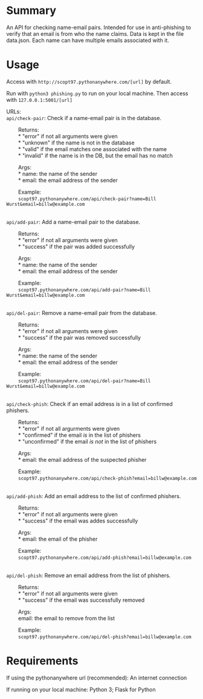 # Summary

An API for checking name-email pairs. Intended for use in anti-phishing to verify that an email is from who the name claims.
Data is kept in the file data.json. Each name can have multiple emails associated with it.

# Usage

Access with `http://scopt97.pythonanywhere.com/[url]` by default.

Run with `python3 phishing.py` to run on your local machine.
Then access with `127.0.0.1:5001/[url]`

URLs:
<br>`api/check-pair`: Check if a name-email pair is in the database.

&nbsp;&nbsp;&nbsp;&nbsp;&nbsp;&nbsp;&nbsp;&nbsp;Returns:  
&nbsp;&nbsp;&nbsp;&nbsp;&nbsp;&nbsp;&nbsp;&nbsp;* "error" if not all arguments were given  
&nbsp;&nbsp;&nbsp;&nbsp;&nbsp;&nbsp;&nbsp;&nbsp;* "unknown" if the name is not in the database  
&nbsp;&nbsp;&nbsp;&nbsp;&nbsp;&nbsp;&nbsp;&nbsp;* "valid" if the email matches one associated with the name  
&nbsp;&nbsp;&nbsp;&nbsp;&nbsp;&nbsp;&nbsp;&nbsp;* "invalid" if the name is in the DB, but the email has no match

&nbsp;&nbsp;&nbsp;&nbsp;&nbsp;&nbsp;&nbsp;&nbsp;Args:  
&nbsp;&nbsp;&nbsp;&nbsp;&nbsp;&nbsp;&nbsp;&nbsp;* name: the name of the sender  
&nbsp;&nbsp;&nbsp;&nbsp;&nbsp;&nbsp;&nbsp;&nbsp;* email: the email address of the sender

&nbsp;&nbsp;&nbsp;&nbsp;&nbsp;&nbsp;&nbsp;&nbsp;Example:  
&nbsp;&nbsp;&nbsp;&nbsp;&nbsp;&nbsp;&nbsp;&nbsp;`scopt97.pythonanywhere.com/api/check-pair?name=Bill Wurst&email=billw@example.com`


<br>`api/add-pair`: Add a name-email pair to the database.

&nbsp;&nbsp;&nbsp;&nbsp;&nbsp;&nbsp;&nbsp;&nbsp;Returns:  
&nbsp;&nbsp;&nbsp;&nbsp;&nbsp;&nbsp;&nbsp;&nbsp;* "error" if not all arguments were given  
&nbsp;&nbsp;&nbsp;&nbsp;&nbsp;&nbsp;&nbsp;&nbsp;* "success" if the pair was added successfully

&nbsp;&nbsp;&nbsp;&nbsp;&nbsp;&nbsp;&nbsp;&nbsp;Args:  
&nbsp;&nbsp;&nbsp;&nbsp;&nbsp;&nbsp;&nbsp;&nbsp;* name: the name of the sender  
&nbsp;&nbsp;&nbsp;&nbsp;&nbsp;&nbsp;&nbsp;&nbsp;* email: the email address of the sender

&nbsp;&nbsp;&nbsp;&nbsp;&nbsp;&nbsp;&nbsp;&nbsp;Example:  
&nbsp;&nbsp;&nbsp;&nbsp;&nbsp;&nbsp;&nbsp;&nbsp;`scopt97.pythonanywhere.com/api/add-pair?name=Bill Wurst&email=billw@example.com`


<br>`api/del-pair`: Remove a name-email pair from the database.

&nbsp;&nbsp;&nbsp;&nbsp;&nbsp;&nbsp;&nbsp;&nbsp;Returns:  
&nbsp;&nbsp;&nbsp;&nbsp;&nbsp;&nbsp;&nbsp;&nbsp;* "error" if not all arguments were given  
&nbsp;&nbsp;&nbsp;&nbsp;&nbsp;&nbsp;&nbsp;&nbsp;* "success" if the pair was removed successfully

&nbsp;&nbsp;&nbsp;&nbsp;&nbsp;&nbsp;&nbsp;&nbsp;Args:  
&nbsp;&nbsp;&nbsp;&nbsp;&nbsp;&nbsp;&nbsp;&nbsp;* name: the name of the sender  
&nbsp;&nbsp;&nbsp;&nbsp;&nbsp;&nbsp;&nbsp;&nbsp;* email: the email address of the sender

&nbsp;&nbsp;&nbsp;&nbsp;&nbsp;&nbsp;&nbsp;&nbsp;Example:  
&nbsp;&nbsp;&nbsp;&nbsp;&nbsp;&nbsp;&nbsp;&nbsp;`scopt97.pythonanywhere.com/api/del-pair?name=Bill Wurst&email=billw@example.com`


<br>`api/check-phish`: Check if an email address is in a list of confirmed phishers.

&nbsp;&nbsp;&nbsp;&nbsp;&nbsp;&nbsp;&nbsp;&nbsp;Returns:  
&nbsp;&nbsp;&nbsp;&nbsp;&nbsp;&nbsp;&nbsp;&nbsp;* "error" if not all argurments were given  
&nbsp;&nbsp;&nbsp;&nbsp;&nbsp;&nbsp;&nbsp;&nbsp;* "confirmed" if the email *is* in the list of phishers  
&nbsp;&nbsp;&nbsp;&nbsp;&nbsp;&nbsp;&nbsp;&nbsp;* "unconfirmed" if the email *is not* in the list of phishers

&nbsp;&nbsp;&nbsp;&nbsp;&nbsp;&nbsp;&nbsp;&nbsp;Args:  
&nbsp;&nbsp;&nbsp;&nbsp;&nbsp;&nbsp;&nbsp;&nbsp;* email: the email address of the suspected phisher

&nbsp;&nbsp;&nbsp;&nbsp;&nbsp;&nbsp;&nbsp;&nbsp;Example:  
&nbsp;&nbsp;&nbsp;&nbsp;&nbsp;&nbsp;&nbsp;&nbsp;`scopt97.pythonanywhere.com/api/check-phish?email=billw@example.com`


<br>`api/add-phish`: Add an email address to the list of confirmed phishers.

&nbsp;&nbsp;&nbsp;&nbsp;&nbsp;&nbsp;&nbsp;&nbsp;Returns:  
&nbsp;&nbsp;&nbsp;&nbsp;&nbsp;&nbsp;&nbsp;&nbsp;* "error" if not all arguments were given  
&nbsp;&nbsp;&nbsp;&nbsp;&nbsp;&nbsp;&nbsp;&nbsp;* "success" if the email was addes successfully

&nbsp;&nbsp;&nbsp;&nbsp;&nbsp;&nbsp;&nbsp;&nbsp;Args:  
&nbsp;&nbsp;&nbsp;&nbsp;&nbsp;&nbsp;&nbsp;&nbsp;* email: the email of the phisher

&nbsp;&nbsp;&nbsp;&nbsp;&nbsp;&nbsp;&nbsp;&nbsp;Example:  
&nbsp;&nbsp;&nbsp;&nbsp;&nbsp;&nbsp;&nbsp;&nbsp;`scopt97.pythonanywhere.com/api/add-phish?email=billw@example.com`


<br>`api/del-phish`: Remove an email address from the list of phishers.

&nbsp;&nbsp;&nbsp;&nbsp;&nbsp;&nbsp;&nbsp;&nbsp;Returns:  
&nbsp;&nbsp;&nbsp;&nbsp;&nbsp;&nbsp;&nbsp;&nbsp;* "error" if not all arguments were given  
&nbsp;&nbsp;&nbsp;&nbsp;&nbsp;&nbsp;&nbsp;&nbsp;* "success" if the email was successfully removed

&nbsp;&nbsp;&nbsp;&nbsp;&nbsp;&nbsp;&nbsp;&nbsp;Args:  
&nbsp;&nbsp;&nbsp;&nbsp;&nbsp;&nbsp;&nbsp;&nbsp;email: the email to remove from the list

&nbsp;&nbsp;&nbsp;&nbsp;&nbsp;&nbsp;&nbsp;&nbsp;Example:  
&nbsp;&nbsp;&nbsp;&nbsp;&nbsp;&nbsp;&nbsp;&nbsp;`scopt97.pythonanywhere.com/api/del-phish?email=billw@example.com`

# Requirements

If using the pythonanywhere url (recommended): An internet connection

If running on your local machine: Python 3; Flask for Python
